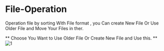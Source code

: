 # File-Operation
Operation file by sorting With File format , you Can create New File Or Use Older File and Move Your Files in ther.

** Choose You Want to Use Older File Or Create New File and Use this. **
![1](https://github.com/SaLaMaNdeR-81/File-Operation/assets/104043896/b82c5623-d414-40d4-ade2-375df02bdd89)
